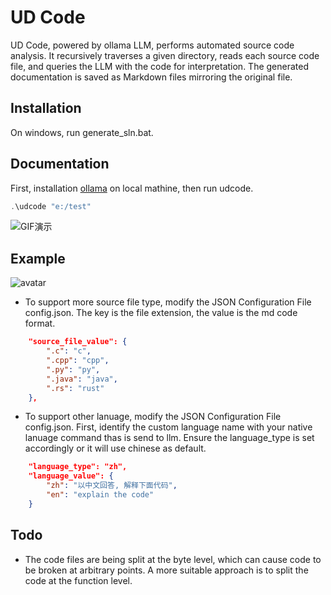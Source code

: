 # UD Code
UD Code, powered by ollama LLM, performs automated source code analysis. It recursively traverses a given directory, reads each source code file, and queries the LLM with the code for interpretation. The generated documentation is saved as Markdown files mirroring the original file.

## Installation
On windows, run generate_sln.bat.

## Documentation
First, installation [ollama](https://github.com/ollama/ollama) on local mathine, then run udcode.

```cpp
.\udcode "e:/test"
```

![GIF演示](https://github.com/thefistlei/uncode/blob/main/run.gif)

## Example
![avatar](https://github.com/thefistlei/uncode/blob/main/example.jpg)

- To support more source file type, modify the JSON Configuration File config.json.
The key is the file extension, the value is the md code format.

```json
    "source_file_value": {
        ".c": "c",
        ".cpp": "cpp",
        ".py": "py",
        ".java": "java",
        ".rs": "rust"
    },
```

- To support other lanuage, modify the JSON Configuration File config.json.
First, identify the custom language name with your native lanuage command thas is send to llm. Ensure the language_type is set accordingly or it will use chinese as default.

```json
    "language_type": "zh",
    "language_value": {
        "zh": "以中文回答, 解释下面代码",
        "en": "explain the code"
    }
```

## Todo

- The code files are being split at the byte level, which can cause code to be broken at arbitrary points. A more suitable approach is to split the code at the function level.







